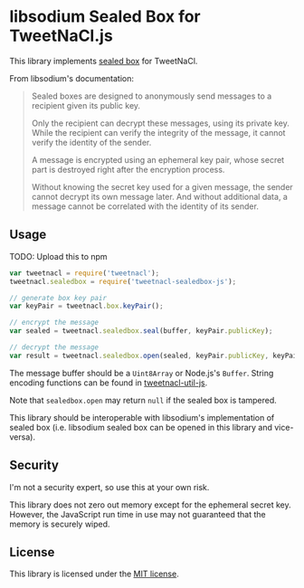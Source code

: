# libsodium Sealed Box for TweetNaCl.js

This library implements [sealed box](https://download.libsodium.org/doc/public-key_cryptography/sealed_boxes.html) for TweetNaCl.

From libsodium's documentation:

>Sealed boxes are designed to anonymously send messages to a recipient given its public key.
>
>Only the recipient can decrypt these messages, using its private key. While the recipient can verify the integrity of the message, it cannot verify the identity of the sender.
>
>A message is encrypted using an ephemeral key pair, whose secret part is destroyed right after the encryption process.
>
>Without knowing the secret key used for a given message, the sender cannot decrypt its own message later. And without additional data, a message cannot be correlated with the identity of its sender.

## Usage

TODO: Upload this to npm

```js
var tweetnacl = require('tweetnacl');
tweetnacl.sealedbox = require('tweetnacl-sealedbox-js');

// generate box key pair
var keyPair = tweetnacl.box.keyPair();

// encrypt the message
var sealed = tweetnacl.sealedbox.seal(buffer, keyPair.publicKey);

// decrypt the message
var result = tweetnacl.sealedbox.open(sealed, keyPair.publicKey, keyPair.secretKey);
```

The message buffer should be a `Uint8Array` or Node.js's `Buffer`. String encoding functions can be found in [tweetnacl-util-js](https://github.com/dchest/tweetnacl-util-js).

Note that `sealedbox.open` may return `null` if the sealed box is tampered.

This library should be interoperable with libsodium's implementation of sealed box (i.e. libsodium sealed box can be opened in this library and vice-versa).

## Security

I'm not a security expert, so use this at your own risk.

This library does not zero out memory except for the ephemeral secret key. However, the JavaScript run time in use may not guaranteed that the memory is securely wiped.

## License

This library is licensed under the [MIT license](LICENSE.txt).
